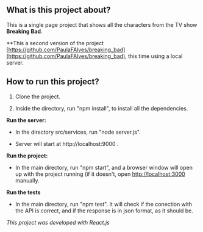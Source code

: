 

## What is this project about?


  This is a single page project that shows all the characters from the TV show **Breaking Bad**.

  **This a second version of the project [https://github.com/PaulaFAlves/breaking_bad](https://github.com/PaulaFAlves/breaking_bad), this time using a local server.



## How to run this project?

 1. Clone the project.
 
 2. Inside the directory, run "npm install", to install all the dependencies.



**Run the server:**

 - In the directory src/services, run "node server.js".
 
 - Server will start at http://localhost:9000 .



**Run the project:**

 - In the main directory, run "npm start", and a browser window will open up with the project running (if it doesn't, open [http://localhost:3000](http://localhost:3000) manually.



**Run the tests**

 - In the main directory, run "npm test". It will check if the conection with the API is correct, and if the response is in json format, as it should be.



*This project was developed with React.js*